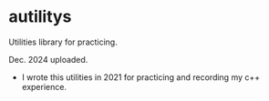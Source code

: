 # autilitys
Utilities library for practicing. 

Dec. 2024 uploaded.
- I wrote this utilities in 2021 for practicing and recording my c++ experience.
